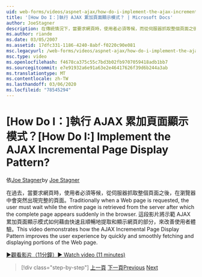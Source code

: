 ```yaml
---
uid: web-forms/videos/aspnet-ajax/how-do-i-implement-the-ajax-incremental-page-display-pattern
title: '[How Do I：]執行 AJAX 累加頁面顯示模式？ | Microsoft Docs'
author: JoeStagner
description: 在傳統情況下，當要求網頁時，使用者必須等候，而從伺服器抓取整個頁面之後，完成頁面就會 sudde 。
ms.author: riande
ms.date: 03/05/2007
ms.assetid: 17dfc331-1186-4240-8abf-f0220c90e081
msc.legacyurl: /web-forms/videos/aspnet-ajax/how-do-i-implement-the-ajax-incremental-page-display-pattern
msc.type: video
ms.openlocfilehash: f4678ca375c55c7bd3b02fb9707059418adb1bb7
ms.sourcegitcommit: e7e91932a6e91a63e2e46417626f39d6b244a3ab
ms.translationtype: MT
ms.contentlocale: zh-TW
ms.lasthandoff: 03/06/2020
ms.locfileid: "78545294"
---
```

# <a name="how-do-i-implement-the-ajax-incremental-page-display-pattern"></a><span data-ttu-id="83598-104">[How Do I：]執行 AJAX 累加頁面顯示模式？</span><span class="sxs-lookup"><span data-stu-id="83598-104">[How Do I:] Implement the AJAX Incremental Page Display Pattern?</span></span>

<span data-ttu-id="83598-105">依[Joe Stagner](https://github.com/JoeStagner)</span><span class="sxs-lookup"><span data-stu-id="83598-105">by [Joe Stagner](https://github.com/JoeStagner)</span></span>

<span data-ttu-id="83598-106">在過去，當要求網頁時，使用者必須等候，從伺服器抓取整個頁面之後，在瀏覽器中會突然出現完整的頁面。</span><span class="sxs-lookup"><span data-stu-id="83598-106">Traditionally when a Web page is requested, the user must wait while the entire page is retrieved from the server after which the complete page appears suddenly in the browser.</span></span> <span data-ttu-id="83598-107">這段影片將示範 AJAX 累加頁面顯示模式如何藉由快速且順暢地提取和顯示網頁的部分，來改善使用者體驗。</span><span class="sxs-lookup"><span data-stu-id="83598-107">This video demonstrates how the AJAX Incremental Page Display Pattern improves the user experience by quickly and smoothly fetching and displaying portions of the Web page.</span></span>

[<span data-ttu-id="83598-108">&#9654;觀看影片（11分鐘）</span><span class="sxs-lookup"><span data-stu-id="83598-108">&#9654; Watch video (11 minutes)</span></span>](https://channel9.msdn.com/Blogs/ASP-NET-Site-Videos/how-do-i-implement-the-ajax-incremental-page-display-pattern)

> [!div class="step-by-step"]
> <span data-ttu-id="83598-109">[上一頁](how-do-i-implement-the-ajax-paging-pattern.md)
> [下一頁](how-do-i-implement-the-incremental-page-display-pattern-using-http-get-and-post.md)</span><span class="sxs-lookup"><span data-stu-id="83598-109">[Previous](how-do-i-implement-the-ajax-paging-pattern.md)
[Next](how-do-i-implement-the-incremental-page-display-pattern-using-http-get-and-post.md)</span></span>
